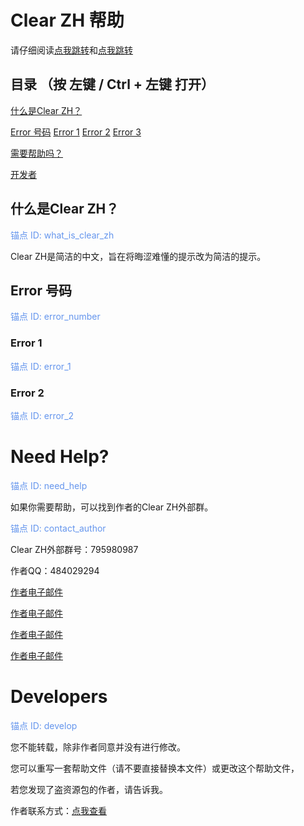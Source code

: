 # Clear ZH 帮助

请仔细阅读[点我跳转](#need_help)和[点我跳转](#develop)

## 目录 （按 左键 / Ctrl + 左键 打开）

[什么是Clear ZH？](#what_is_clear_zh)

[Error 号码](#error_number)
    [Error 1](#info_1)
    [Error 2](#info_2)
    [Error 3](#info_3)

[需要帮助吗？](#need_help)

[开发者](#develop)

## 什么是Clear ZH？

<a id="what_is_clear_zh" style="color: CornflowerBlue;">锚点 ID: what_is_clear_zh</a>

Clear ZH是简洁的中文，旨在将晦涩难懂的提示改为简洁的提示。

## Error 号码

<a id="error_number" style="color: CornflowerBlue;">锚点 ID: error_number</a>

### Error 1

<a id="error_1" style="color: CornflowerBlue;">锚点 ID: error_1</a>



### Error 2

<a id="error_2" style="color: CornflowerBlue;">锚点 ID: error_2</a>

# Need Help?

<a id="need_help" style="color: CornflowerBlue;">锚点 ID: need_help</a>

如果你需要帮助，可以找到作者的Clear ZH外部群。

<a id="contact_author" style="color: CornflowerBlue;">锚点 ID: contact_author</a>

Clear ZH外部群号：795980987

作者QQ：484029294

[作者电子邮件](mailto:484029294@qq.com)

[作者电子邮件](mailto:efjiewldvrud@outlook.com)

[作者电子邮件](mailto:qianxichen2022@outlook.com)

[作者电子邮件](mailto:IForgotThePassw0rd@outlook.com)



# Developers 



<a id="develop" style="color: CornflowerBlue;">锚点 ID: develop</a>

您不能转载，除非作者同意并没有进行修改。

您可以重写一套帮助文件（请不要直接替换本文件）或更改这个帮助文件，

若您发现了盗资源包的作者，请告诉我。

作者联系方式：[点我查看](#contact_author)